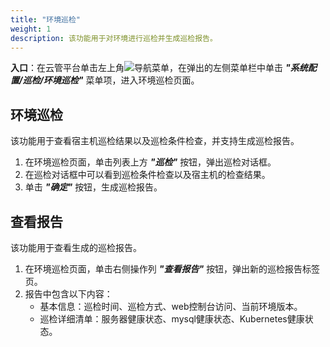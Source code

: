 ```yaml
---
title: "环境巡检"
weight: 1
description: 该功能用于对环境进行巡检并生成巡检报告。
---
```


**入口**：在云管平台单击左上角![](../../../images/intro/nav.png)导航菜单，在弹出的左侧菜单栏中单击 **_"系统配置/巡检/环境巡检"_** 菜单项，进入环境巡检页面。

## 环境巡检

该功能用于查看宿主机巡检结果以及巡检条件检查，并支持生成巡检报告。

1. 在环境巡检页面，单击列表上方 **_"巡检"_** 按钮，弹出巡检对话框。
2. 在巡检对话框中可以看到巡检条件检查以及宿主机的检查结果。
3. 单击 **_"确定"_** 按钮，生成巡检报告。

## 查看报告

该功能用于查看生成的巡检报告。

1. 在环境巡检页面，单击右侧操作列 **_"查看报告"_** 按钮，弹出新的巡检报告标签页。
2. 报告中包含以下内容：
   - 基本信息：巡检时间、巡检方式、web控制台访问、当前环境版本。
   - 巡检详细清单：服务器健康状态、mysql健康状态、Kubernetes健康状态。